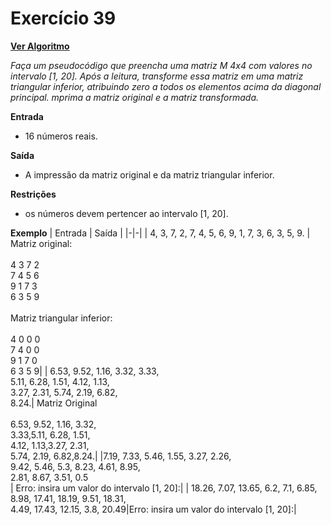 # Exercício 39
[**Ver Algoritmo**](Algoritmo39.md)

*Faça um pseudocódigo que preencha uma matriz M 4x4 com valores no intervalo [1, 20]. Após a leitura, transforme essa matriz em uma matriz triangular inferior, atribuindo zero a todos os elementos acima da diagonal principal. mprima a matriz original e a matriz transformada.*


**Entrada**

- 16 números reais.
  
**Saída**

- A impressão da matriz original e da matriz triangular inferior.
  
**Restrições**

- os números devem pertencer ao intervalo [1, 20].
  
**Exemplo**
| Entrada | Saída |
|-|-|
| 4, 3, 7, 2, 7, 4, 5, 6, 9, 1, 7, 3, 6, 3, 5, 9. | Matriz original: <br><br> 4 3 7 2<br>7 4 5 6<br>9 1 7 3<br>6 3 5 9 <br><br> Matriz triangular inferior: <br><br> 4 0 0 0<br> 7 4 0 0 <br> 9 1 7 0 <br> 6 3 5 9|
| 6.53, 9.52, 1.16, 3.32, 3.33,<br>5.11, 6.28, 1.51, 4.12, 1.13,<br>3.27, 2.31, 5.74, 2.19, 6.82,<br>8.24.| Matriz Original <br><br> 6.53, 9.52, 1.16, 3.32, <br> 3.33,5.11, 6.28, 1.51,<br> 4.12, 1.13,3.27, 2.31,<br> 5.74, 2.19, 6.82,8.24.|
|7.19, 7.33, 5.46, 1.55, 3.27, 2.26,<br>9.42, 5.46, 5.3, 8.23, 4.61, 8.95,<br>2.81, 8.67, 3.51, 0.5<br>| Erro: insira um valor do intervalo [1, 20]:| 
| 18.26, 7.07, 13.65, 6.2, 7.1, 6.85,<br>8.98, 17.41, 18.19, 9.51, 18.31,<br>4.49, 17.43, 12.15, 3.8, 20.49|Erro: insira um valor do intervalo [1, 20]:|